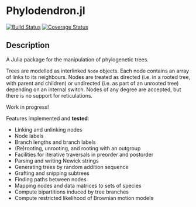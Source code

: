 # Phylodendron.jl

[![Build Status](https://travis-ci.com/eascarrunz/Phylodendron.jl.svg?branch=master)](https://travis-ci.com/eascarrunz/Phylodendron.jl)
[![Coverage Status](https://coveralls.io/repos/github/eascarrunz/Phylodendron.jl/badge.svg?branch=master)](https://coveralls.io/github/eascarrunz/Phylodendron.jl?branch=master)

## Description

A Julia package for the manipulation of phylogenetic trees. 

Trees are modelled as interlinked `Node` objects. Each node contains an array of links to its neighbours. Nodes are treated as directed (i.e. in a rooted tree, with parent and children) or undirected (i.e. as part of an unrooted tree) depending on an internal switch. Nodes of any degree are accepted, but there is no support for reticulations.

Work in progress!

Features implemented and **tested**:

- Linking and unlinking nodes
- Node labels
- Branch lengths and branch labels
- (Re)rooting, unrooting, and rooting with an outgroup
- Facilities for iterative traversals in preorder and postorder
- Parsing and writing Newick strings
- Generating trees by random addition sequence
- Grafting and snipping subtrees
- Finding paths between nodes
- Mapping nodes and data matrices to sets of species
- Compute bipartitions induced by tree branches
- Compute restricted likelihood of Brownian motion models
